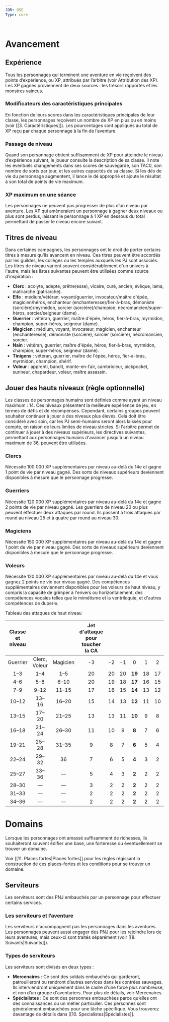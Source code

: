 ```yaml
---
JDR: OSE
Type: core

---
```

# Avancement

## Expérience
Tous les personnages qui terminent une aventure en vie reçoivent des points d’expérience, ou XP, attribués par l’arbitre (voir Attribution des XP). Les XP gagnés proviennent de deux sources : les trésors rapportés et les monstres vaincus.

### Modificateurs des caractéristiques principales
En fonction de leurs scores dans les caractéristiques principales de leur classe, les personnages reçoivent un nombre de XP en plus ou en moins (voir [[3. Caractéristiques]]). Les pourcentages sont appliqués au total de XP reçu par chaque personnage à la fin de l’aventure.

### Passage de niveau
Quand son personnage obtient suffisamment de XP pour atteindre le niveau d’expérience suivant, le joueur consulte la description de sa classe. Il note les éventuels changements dans ses scores de sauvegarde, son TAC0, son nombre de sorts par jour, et les autres capacités de sa classe. Si les dés de vie du personnage augmentent, il lance le dé approprié et ajoute le résultat à son total de points de vie maximum.

### XP maximum en une séance
Les personnages ne peuvent pas progresser de plus d’un niveau par aventure. Les XP qui amèneraient un personnage à gagner deux niveaux ou plus sont perdus, laissant le personnage à 1 XP en dessous du total permettant de passer le niveau encore suivant.

## Titres de niveau
Dans certaines campagnes, les personnages ont le droit de porter certains titres à mesure qu'ils avancent en niveau. Ces titres peuvent être accordés par les guildes, les collèges ou les temples auxquels les PJ sont associés. Les titres de niveau varient souvent considérablement d'un univers à l'autre, mais les listes suivantes peuvent être utilisées comme source d’inspiration :

- **Clerc** : acolyte, adepte, prêtre(esse), vicaire, curé, ancien, évêque, lama, matriarche (patriarche).
- **Elfe** : médium/vétéran, voyant/guerrier, invocateur/maître d'épée, magicien/héros, enchanteur (enchanteresse)/fier-à-bras, démoniste (sorcière)/myrmidon, sorcier (sorcière)/champion, nécromancien/super-héros, sorcier/seigneur (dame) .
- **Guerrier** : vétéran, guerrier, maître d'épée, héros, fier-à-bras, myrmidon, champion, super-héros, seigneur (dame).
- **Magicien** : médium, voyant, invocateur, magicien, enchanteur (enchanteresse), démoniste (sorcière), sorcier (sorcière), nécromancien, sorcier.
- **Nain** : vétéran, guerrier, maître d'épée, héros, fier-à-bras, myrmidon, champion, super-héros, seigneur (dame).
- **Tinigens** : vétéran, guerrier, maître de l'épée, héros, fier-à-bras, myrmidon, champion, shérif.
- **Voleur** : apprenti, bandit, monte-en-l’air, cambrioleur, pickpocket, surineur, chapardeur, voleur, maître assassin.

## Jouer des hauts niveaux (règle optionnelle)
Les classes de personnages humains sont définies comme ayant un niveau maximum : 14. Ces niveaux présentent la meilleure expérience de jeu, en termes de défis et de récompenses. Cependant, certains groupes peuvent souhaiter continuer à jouer à des niveaux plus élevés. Cela doit être considéré avec soin, car les PJ semi-humains seront alors laissés pour compte, en raison de leurs limites de niveau strictes. Si l'arbitre permet de continuer à jouer à des niveaux supérieurs, les directives suivantes, permettant aux personnages humains d'avancer jusqu'à un niveau maximum de 36, peuvent être utilisées.

### Clercs
Nécessite 100 000 XP supplémentaires par niveau au-delà du 14e et gagne 1 point de vie par niveau gagné. Des sorts de niveaux supérieurs deviennent disponibles à mesure que le personnage progresse.

### Guerriers
Nécessite 120 000 XP supplémentaires par niveau au-delà du 14e et gagne 2 points de vie par niveau gagné. Les guerriers de niveau 20 ou plus peuvent effectuer deux attaques par round. Ils passent à trois attaques par round au niveau 25 et à quatre par round au niveau 30.

### Magiciens
Nécessite 150 000 XP supplémentaires par niveau au-delà du 14e et gagne 1 point de vie par niveau gagné. Des sorts de niveaux supérieurs deviennent disponibles à mesure que le personnage progresse.

### Voleurs
Nécessite 120 000 XP supplémentaires par niveau au-delà du 14e et vous gagnez 2 points de vie par niveau gagné. Des compétences supplémentaires deviennent disponibles pour les voleurs de haut niveau, y compris la capacité de grimper à l'envers ou horizontalement, des compétences vocales telles que le mimétisme et la ventriloquie, et d'autres compétences de duperie.

Tableau des attaques de haut niveau

| Classe et niveau |  |            | Jet d'attaque pour toucher la CA     |      |      |        |      |      |      |      |      |      |      |      |      |
| :-------------: | :-------------------: | :--------: | :--: | :--: | :--: | :----: | :--: | :--: | :--: | :--: | :--: | :--: | :--: | :--: | :--: |
|     Guerrier     |     Clerc, Voleur     | Magicien |  -3  |  -2  |  -1  |   0    |  1   |  2   |  3   |  4   |  5   |  6   |  7   |  8   |  9   |
|       1–3       |          1–4          |    1–5     |  20  |  20  |  20  | **19** |  18  |  17  |  16  |  15  |  14  |  13  |  12  |  11  |  10  |
|       4–6       |          5–8          |    6–10    |  20  |  19  |  18  | **17** |  16  |  15  |  14  |  13  |  12  |  11  |  10  |  9   |  8   |
|       7–9       |         9–12          |   11–15    |  17  |  16  |  15  | **14** |  13  |  12  |  11  |  10  |  9   |  8   |  7   |  6   |  5   |
|      10–12      |         13–16         |   16–20    |  15  |  14  |  13  | **12** |  11  |  10  |  9   |  8   |  7   |  6   |  5   |  4   |  3   |
|      13–15      |         17–20         |   21–25    |  13  |  13  |  11  | **10** |  9   |  8   |  7   |  6   |  5   |  4   |  3   |  2   |  2   |
|      16–18      |         21–24         |   26–30    |  11  |  10  |  9   | **8**  |  7   |  6   |  5   |  4   |  3   |  2   |  2   |  2   |  2   |
|      19–21      |         25–28         |   31–35    |  9   |  8   |  7   | **6**  |  5   |  4   |  3   |  2   |  2   |  2   |  2   |  2   |  2   |
|      22–24      |         29–32         |     36     |  7   |  6   |  5   | **4**  |  3   |  2   |  2   |  2   |  2   |  2   |  2   |  2   |  2   |
|      25–27      |         33–36         |     —      |  5   |  4   |  3   | **2**  |  2   |  2   |  2   |  2   |  2   |  2   |  2   |  2   |  2   |
|      28–30      |           —           |     —      |  3   |  2   |  2   | **2**  |  2   |  2   |  2   |  2   |  2   |  2   |  2   |  2   |  2   |
|      31–33      |           —           |     —      |  2   |  2   |  2   | **2**  |  2   |  2   |  2   |  2   |  2   |  2   |  2   |  2   |  2   |
|      34–36      |           —           |     —      |  2   |  2   |  2   | **2**  |  2   |  2   |  2   |  2   |  2   |  2   |  2   |  2   |  2   |



# Domains
Lorsque les personnages ont amassé suffisamment de richesses, ils souhaiteront souvent édifier une base, une forteresse ou éventuellement se trouver un domaine.

Voir [[11. Places fortes|Places fortes]] pour les règles régissant la construction de ces places-fortes et les conditions pour se trouver un domaine.

## Serviteurs
Les serviteurs sont des PNJ embauchés par un personnage pour effectuer certains services.

### Les serviteurs et l’aventure
Les serviteurs n'accompagnent pas les personnages dans les aventures. Les personnages peuvent aussi engager des PNJ pour les rejoindre lors de leurs aventures, mais ceux-ci sont traités séparément (voir [[8. Suivants|Suivants]]).

### Types de serviteurs
Les serviteurs sont divisés en deux types :

- **Mercenaires** : Ce sont des soldats embauchés qui garderont, patrouilleront ou rendront d’autres services dans les contrées sauvages. Ils interviendront uniquement dans le cadre d'une force plus nombreuse, et non d’un groupe d'aventuriers. Pour plus de détails, voir Mercenaires.
- **Spécialistes** : Ce sont des personnes embauchées parce qu’elles ont des connaissances ou un métier particulier. Ces personnes sont généralement embauchées pour une tâche spécifique. Vous trouverez davantage de détails dans [[10. Specialistes|Spécialistes]].